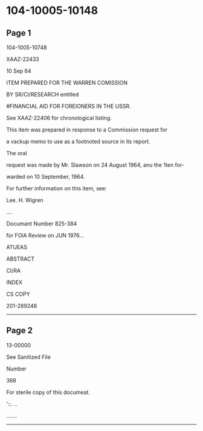 # 104-10005-10148

## Page 1

104-1005-10748

XAAZ-22433

10 Sep 64

ITEM PREPARED FOR THE WARREN COMISSION

BY SR/CI/RESEARCH entitled

#FINANCIAL AID FOR FOREIONERS IN THE USSR.

See XAAZ-22406 for chronological listing.

This item was prepared in response to a Commission request for

a vackup memo to use as a footnoted source in its report.

The oral

request was made by Mr. Slawson on 24 August 1964, anu the 1ten for-

warded on 10 September, 1964.

For further information on this item, see:

Lee. H. Wigren

....

Documant Number 825-384

for FOlA Review on JUN 1976...

ATUEAS

ABSTRACT

CI/RA

INDEX

CS COPY

201-289248

---

## Page 2

13-00000

See Sanitized File

Number

368

For sterile copy of this documeat.

'::. ..

.......

---

